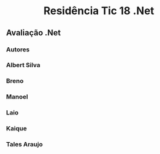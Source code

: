 <h1 align="center">Residência Tic 18 .Net</h1>

## Avaliação .Net ##

### Autores ### 
### Albert Silva
### Breno
### Manoel
### Laio
### Kaique
### Tales Araujo